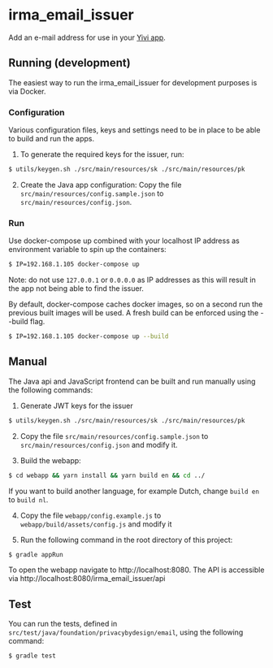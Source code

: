 
# irma_email_issuer

Add an e-mail address for use in your [Yivi app](https://github.com/privacybydesign/irmamobile).

## Running (development)
The easiest way to run the irma_email_issuer for development purposes is via Docker.

### Configuration
Various configuration files, keys and settings need to be in place to be able to build and run the apps.

1. To generate the required keys for the issuer, run:
```bash
$ utils/keygen.sh ./src/main/resources/sk ./src/main/resources/pk
```

2. Create the Java app configuration:
Copy the file `src/main/resources/config.sample.json` to `src/main/resources/config.json`.

### Run
Use docker-compose up combined with your localhost IP address as environment variable to spin up the containers:
```bash
$ IP=192.168.1.105 docker-compose up
```
Note: do not use `127.0.0.1` or `0.0.0.0` as IP addresses as this will result in the app not being able to find the issuer.

By default, docker-compose caches docker images, so on a second run the previous built images will be used. A fresh build can be enforced using the --build flag.
```bash
$ IP=192.168.1.105 docker-compose up --build
```

## Manual
The Java api and JavaScript frontend can be built and run manually using the following commands:

1. Generate JWT keys for the issuer
```bash
$ utils/keygen.sh ./src/main/resources/sk ./src/main/resources/pk
```

2. Copy the file `src/main/resources/config.sample.json` to `src/main/resources/config.json` and modify it.

3. Build the webapp:
```bash
$ cd webapp && yarn install && yarn build en && cd ../
```
If you want to build another language, for example Dutch, change `build en` to `build nl`.

4. Copy the file `webapp/config.example.js` to `webapp/build/assets/config.js` and modify it 

5. Run the following command in the root directory of this project:
```bash
$ gradle appRun
```

To open the webapp navigate to http://localhost:8080. The API is accessible via http://localhost:8080/irma_email_issuer/api

## Test
You can run the tests, defined in `src/test/java/foundation/privacybydesign/email`, using the following command:
```bash
$ gradle test
```
